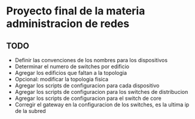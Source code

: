 # Proyecto final de la materia administracion de redes

## TODO
  * Definir las convenciones de los nombres para los dispositivos
  * Determinar el numero de switches por edificio
  * Agregar los edificios que faltan a la topologia
  * Opcional: modificar la topologia fisica
  * Agregar los scripts de configuracion para cada dispositivo
  * Agregar los scripts de configuracion para los switches de distribucion
  * Agregar los scripts de configuracion para el switch de core
  * Corregir el gateway en la configuracion de los switches, es la ultima ip de la subred
